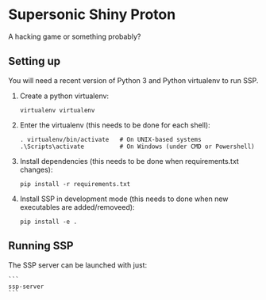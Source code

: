 # Supersonic Shiny Proton
A hacking game or something probably?

## Setting up
You will need a recent version of Python 3 and Python virtualenv to run SSP.
1. Create a python virtualenv:

    ```
    virtualenv virtualenv
    ```
2. Enter the virtualenv (this needs to be done for each shell):

    ```
    . virtualenv/bin/activate   # On UNIX-based systems
    .\Scripts\activate          # On Windows (under CMD or Powershell)
    ```
2. Install dependencies (this needs to be done when requirements.txt changes):

    ```
    pip install -r requirements.txt
    ```
3. Install SSP in development mode (this needs to done when new executables are added/removeed):

    ```
    pip install -e .
    ```
## Running SSP
The SSP server can be launched with just:

    ```
    ssp-server
    ```
    
